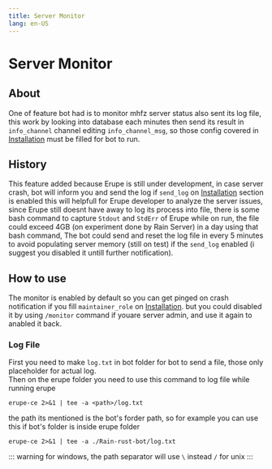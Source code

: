 ```yaml
---
title: Server Monitor
lang: en-US
---
```


# Server Monitor

## About
One of feature bot had is to monitor mhfz server status also sent its log file, this work by looking into database each minutes then send its result in `info_channel` channel editing `info_channel_msg`, so those config covered in [Installation](/install) must be filled for bot to run.

## History
This feature added because Erupe is still under development, in case server crash, bot will inform you and send the log if `send_log` on [Installation](/install) section is enabled this will helpfull for Erupe developer to analyze the server issues, since Erupe still doesnt have away to log its process into file, there is some bash command to capture `Stdout` and `StdErr` of Erupe while on run, the file could exceed 4GB (on experiment done by Rain Server) in a day using that bash command, The bot could send and reset the log file in every 5 minutes to avoid populating server memory (still on test) if the `send_log` enabled (i suggest you disabled it untill further notification).

## How to use
The monitor is enabled by default so you can get pinged on crash notification if you fill `maintainer_role` on [Installation](/install). but you could disabled it by using `/monitor` command if youare server admin, and use it again to anabled it back.

### Log File
First you need to make `log.txt` in bot folder for bot to send a file, those only placeholder for actual log.<br/>
Then on the erupe folder you need to use this command to log file while running erupe
```shell
erupe-ce 2>&1 | tee -a <path>/log.txt
```
the path its mentioned is the bot's forder path, so for example you can use this if bot's folder is inside erupe folder
```shell
erupe-ce 2>&1 | tee -a ./Rain-rust-bot/log.txt
```
::: warning
for windows, the path separator will use `\` instead `/` for unix
:::
